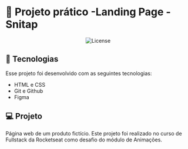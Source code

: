 <h1> 🚀 Projeto prático -Landing Page - Snitap</h1>

<p align="center">
  <img alt="License" src="">
</p>

## 🚀 Tecnologias

Esse projeto foi desenvolvido com as seguintes tecnologias:

- HTML e CSS
- Git e Github
- Figma

## 💻 Projeto

Página web de um produto fictício.
Este projeto foi realizado no curso de Fullstack da Rocketseat como desafio do módulo de Animações.

